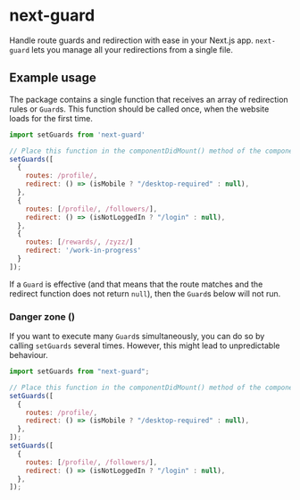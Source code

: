 # next-guard

Handle route guards and redirection with ease in your Next.js app. `next-guard` lets you manage all your redirections from a single file.

## Example usage

The package contains a single function that receives an array of redirection rules or `Guard`s.
This function should be called once, when the website loads for the first time.

```javascript
import setGuards from 'next-guard'

// Place this function in the componentDidMount() method of the component in _app.js
setGuards([
  {
    routes: /profile/,
    redirect: () => (isMobile ? "/desktop-required" : null),
  },
  {
    routes: [/profile/, /followers/],
    redirect: () => (isNotLoggedIn ? "/login" : null),
  },
  {
    routes: [/rewards/, /zyzz/]
    redirect: '/work-in-progress'
  }
]);
```

If a `Guard` is effective (and that means that the route matches and the redirect function does not return `null`), then the `Guard`s below will not run.

### Danger zone ()

If you want to execute many `Guard`s simultaneously, you can do so by calling `setGuards` several times. However, this might lead to unpredictable behaviour.

```javascript
import setGuards from "next-guard";

// Place this function in the componentDidMount() method of the component in _app.js
setGuards([
  {
    routes: /profile/,
    redirect: () => (isMobile ? "/desktop-required" : null),
  },
]);
setGuards([
  {
    routes: [/profile/, /followers/],
    redirect: () => (isNotLoggedIn ? "/login" : null),
  },
]);
```
